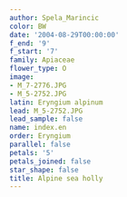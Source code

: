 ```yaml
---
author: Spela_Marincic
color: BW
date: '2004-08-29T00:00:00'
f_end: '9'
f_start: '7'
family: Apiaceae
flower_type: O
image:
- M_7-2776.JPG
- M_5-2752.JPG
latin: Eryngium alpinum
lead: M_5-2752.JPG
lead_sample: false
name: index.en
order: Eryngium
parallel: false
petals: '5'
petals_joined: false
star_shape: false
title: Alpine sea holly
---
```

